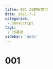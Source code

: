 ```yaml
---
title: 001 JS数据类型
date: 2021-7-2
categories: 
 - JavaScript
tags:
 - JS基础
sidebar: 'auto'
---
```

# 001  